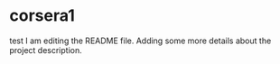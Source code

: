 # corsera1
test
I am editing the README file. Adding some more details about the project description.

